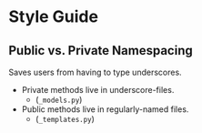 Style Guide
===========



Public vs. Private Namespacing
------------------------------

Saves users from having to type underscores.

+ Private methods live in underscore-files. 
    + (`_models.py`)
+ Public methods live in regularly-named files.
    + (`_templates.py`)



